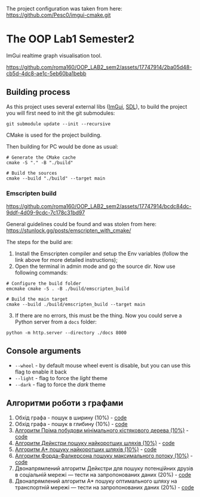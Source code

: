 The project configuration was taken from here:
https://github.com/Pesc0/imgui-cmake.git

# The OOP Lab1 Semester2
ImGui realtime graph visualisation tool.

https://github.com/roma160/OOP_LAB2_sem2/assets/17747914/2ba05d48-cb5d-4dc8-ae1c-5eb60ba1bebb

## Building process
As this project uses several external libs ([ImGui](https://github.com/ocornut/imgui), [SDL](https://github.com/libsdl-org/SDL.git)), to build the project you will first need to init the git submodules:
```console
git submodule update --init --recursive
```

CMake is used for the project building.

Then building for PC would be done as usual:
```console
# Generate the CMake cache
cmake -S "." -B "./build"

# Build the sources
cmake --build "./build" --target main
```

### Emscripten build
https://github.com/roma160/OOP_LAB2_sem2/assets/17747914/bcdc84dc-9ddf-4d09-9cdc-7c178c31bd97

General guidelines could be found and was stolen from here: 
https://stunlock.gg/posts/emscripten_with_cmake/

The steps for the build are:
1. Install the Emscripten compiler and setup the Env variables (follow the link above for more detailed instructions);
2. Open the terminal in admin mode and go the source dir. Now use following commands:
```console
# Configure the build folder
emcmake cmake -S . -B ./build/emscripten_build

# Build the main target
cmake --build ./build/emscripten_build --target main
```
3. If there are no errors, this must be the thing. Now you could serve a Python server from a `docs` folder:
```console
python -m http.server --directory ./docs 8000
```

## Console arguments

* `--wheel` - by default mouse wheel event is disable, but you can use this flag to enable it back
* `--light` - flag to force the *light* theme
* `--dark` - flag to force the *dark* theme


## Алгоритми роботи з графами
1. Обхід графа - пошук в ширину (10%) - [code](./include/algorithms.tpp#L15)
2. Обхід графа - пошук в глибину (10%) - [code](./include/algorithms.tpp#L47)
3. [Алгоритм Пріма побудови мінімального кістякового дерева (10%)](https://en.wikipedia.org/wiki/Prim%27s_algorithm) - [code](./include/algorithms.tpp#L75)
4. [Алгоритм Дейкстри пошуку найкоротших шляхів (10%)](https://en.wikipedia.org/wiki/Dijkstra%27s_algorithm) - [code](./include/algorithms.tpp#L108)
5. [Алгоритм A* пошуку найкоротших шляхів (10%)](https://en.wikipedia.org/wiki/A*_search_algorithm) - [code](./include/algorithms.tpp#L145)
6. [Алгоритм Форда-Фалкерсона пошуку максимального потоку (10%)](https://en.wikipedia.org/wiki/Ford%E2%80%93Fulkerson_algorithm) - [code](./include/algorithms.tpp#L191)
7. Двонапрямлений алгоритм Дейкстри для пошуку потенційних друзів в соціальній мережі — тести на запропонованих даних (20%) - [code](./include/algorithms.tpp#L254)
8. Двонапрямлений алгоритм A* пошуку оптимального шляху на транспортній мережі — тести на запропонованих даних (20%) - [code](./include/algorithms.tpp#L393)
